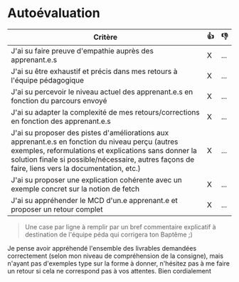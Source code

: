 # Autoévaluation

| Critère | 👍 | 👎 |
| ---------------- | ---------------- | ---------------- | 
| J'ai su faire preuve d'empathie auprès des apprenant.e.s | X | ... |
| J'ai su être exhaustif et précis dans mes retours à l'équipe pédagogique | X | ... |
| J'ai su percevoir le niveau actuel des apprenant.e.s en fonction du parcours envoyé | X | ... |
| J'ai su adapter la complexité de mes retours/corrections en fonction des apprenant.e.s  | X | ... |
| J'ai su proposer des pistes d'améliorations aux apprenant.e.s en fonction du niveau perçu (autres exemples, reformulations et explications sans donner la solution finale si possible/nécessaire, autres façons de faire, liens vers la documentation, etc.) | X | ... |
| J'ai su proposer une explication cohérente avec un exemple concret sur la notion de fetch | X | ... |
| J'ai su appréhender le MCD d'un.e apprenant.e et proposer un retour complet | X | ... |

> Une case par ligne à remplir par un bref commentaire explicatif à destination de l'équipe péda qui corrigera ton Baptême ;)

Je pense avoir appréhendé l'ensemble des livrables demandées correctement (selon mon niveau de compréhension de la consigne), mais n'ayant pas d'exemples type sur la forme à donner, n'hésitez pas à me faire un retour si cela ne correspond pas à vos attentes.
Bien cordialement
